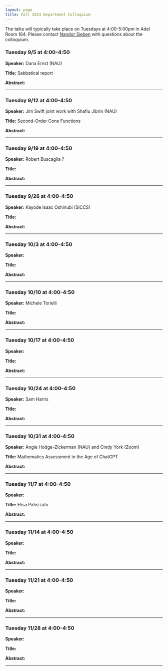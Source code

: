 ```yaml
---
layout: page
title: Fall 2023 Department Colloquium
---
```


The talks will typically take place on Tuesdays at 4:00-5:00pm in Adel Room 164. Please contact <a href="mailto:nandor.sieben@nau.edu">Nandor Sieben</a> with questions about the colloquium.

### Tuesday 9/5 at 4:00-4:50

**Speaker:** Dana Ernst (NAU)

**Title:** Sabbatical report

**Abstract:** 

<hr>

### Tuesday 9/12 at 4:00-4:50

**Speaker:** Jim Swift joint work with Shafiu Jibrin (NAU)

**Title:** Second-Order Cone Functions

**Abstract:** 

<hr>

### Tuesday 9/19 at 4:00-4:50

**Speaker:** Robert Buscaglia ?

**Title:** 

**Abstract:** 

<hr>

### Tuesday 9/26 at 4:00-4:50

**Speaker:** Kayode Isaac Oshinubi (SICCS)

**Title:** 

**Abstract:** 


<hr>

### Tuesday 10/3 at 4:00-4:50

**Speaker:** 

**Title:** 

**Abstract:** 

<hr>

### Tuesday 10/10 at 4:00-4:50

**Speaker:** Michele Torielli

**Title:** 

**Abstract:** 

<hr>

### Tuesday 10/17 at 4:00-4:50

**Speaker:** 

**Title:** 

**Abstract:** 

<hr>

### Tuesday 10/24 at 4:00-4:50

**Speaker:** Sam Harris

**Title:** 

**Abstract:** 

<hr>

### Tuesday 10/31 at 4:00-4:50

**Speaker:** Angie Hodge-Zickerman (NAU) and Cindy York (Zoom)

**Title:** Mathematics Assessment in the Age of ChatGPT

**Abstract:** 

<hr>

### Tuesday 11/7 at 4:00-4:50

**Speaker:** 

**Title:** Elisa Palezzato

**Abstract:** 

<hr>

### Tuesday 11/14 at 4:00-4:50

**Speaker:** 

**Title:** 

**Abstract:** 

<hr>

### Tuesday 11/21 at 4:00-4:50

**Speaker:** 

**Title:** 

**Abstract:** 

<hr>

### Tuesday 11/28 at 4:00-4:50

**Speaker:** 

**Title:** 

**Abstract:** 

<hr>



